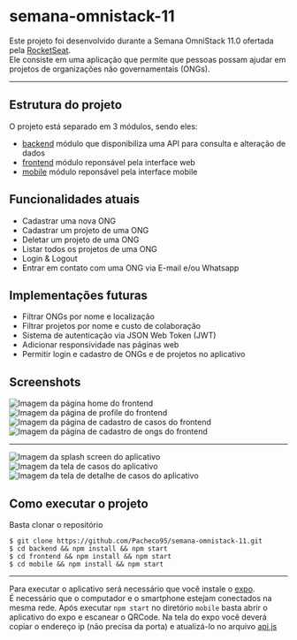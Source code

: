 # semana-omnistack-11

Este projeto foi desenvolvido durante a Semana OmniStack 11.0 ofertada pela [RocketSeat](https://rocketseat.com.br/week/aulas/11.0).  
Ele consiste em uma aplicação que permite que pessoas possam ajudar em projetos de organizações não governamentais (ONGs).

---

## Estrutura do projeto

O projeto está separado em 3 módulos, sendo eles:

- [backend](backend) módulo que disponibiliza uma API para consulta e alteração de dados
- [frontend](frontend) módulo reponsável pela interface web
- [mobile](mobile) módulo reponsável pela interface mobile

## Funcionalidades atuais

* Cadastrar uma nova ONG
* Cadastrar um projeto de uma ONG
* Deletar um projeto de uma ONG
* Listar todos os projetos de uma ONG
* Login \& Logout
* Entrar em contato com uma ONG via E-mail e/ou Whatsapp

## Implementações futuras

* Filtrar ONGs por nome e localização
* Filtrar projetos por nome e custo de colaboração
* Sistema de autenticação via JSON Web Token (JWT)
* Adicionar responsividade nas páginas web
* Permitir login e cadastro de ONGs e de projetos no aplicativo

## Screenshots

![Imagem da página home do frontend](docs/images/frontend-home.png)
![Imagem da página de profile do frontend](docs/images/frontend-profile.png)
![Imagem da página de cadastro de casos do frontend](docs/images/frontend-new-case.png)
![Imagem da página de cadastro de ongs do frontend](docs/images/frontend-signup.png)

---

![Imagem da splash screen do aplicativo](docs/images/mobile-splash.jpg)
![Imagem da tela de casos do aplicativo](docs/images/mobile-cases.jpg)
![Imagem da tela de detalhe de casos do aplicativo](docs/images/mobile-details.jpg)

## Como executar o projeto

Basta clonar o repositório  
```
$ git clone https://github.com/Pacheco95/semana-omnistack-11.git
$ cd backend && npm install && npm start
$ cd frontend && npm install && npm start
$ cd mobile && npm install && npm start
```

---

Para executar o aplicativo será necessário que você instale o [expo](https://play.google.com/store/apps/details?id=host.exp.exponent&hl=pt_BR).  
É necessário que o computador e o smartphone estejam conectados na mesma rede.
Após executar `npm start` no diretório `mobile` basta abrir o aplicativo do expo e escanear o QRCode.
Na tela do expo você deverá copiar o endereço ip (não precisa da porta) e atualizá-lo no arquivo [api.js](src/services/api.js)
